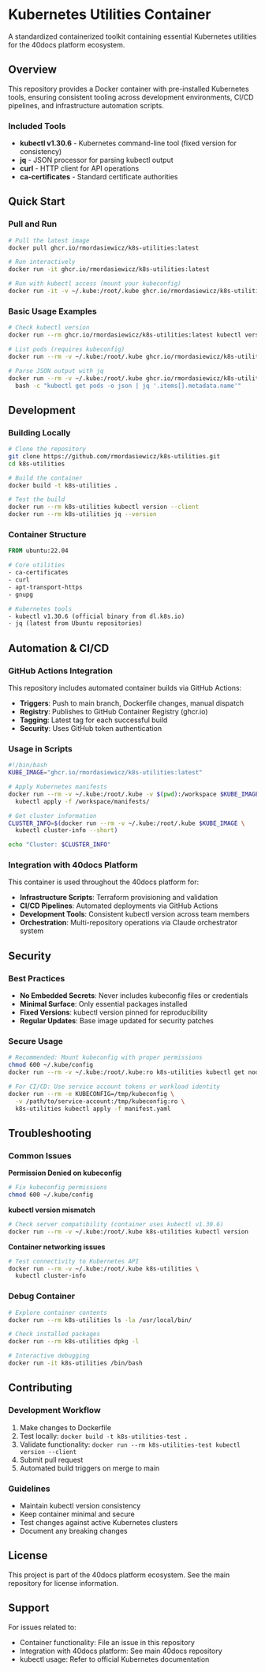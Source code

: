 # Kubernetes Utilities Container

A standardized containerized toolkit containing essential Kubernetes utilities for the 40docs platform ecosystem.

## Overview

This repository provides a Docker container with pre-installed Kubernetes tools, ensuring consistent tooling across development environments, CI/CD pipelines, and infrastructure automation scripts.

### Included Tools

- **kubectl v1.30.6** - Kubernetes command-line tool (fixed version for consistency)
- **jq** - JSON processor for parsing kubectl output
- **curl** - HTTP client for API operations
- **ca-certificates** - Standard certificate authorities

## Quick Start

### Pull and Run

```bash
# Pull the latest image
docker pull ghcr.io/rmordasiewicz/k8s-utilities:latest

# Run interactively
docker run -it ghcr.io/rmordasiewicz/k8s-utilities:latest

# Run with kubectl access (mount your kubeconfig)
docker run -it -v ~/.kube:/root/.kube ghcr.io/rmordasiewicz/k8s-utilities:latest
```

### Basic Usage Examples

```bash
# Check kubectl version
docker run --rm ghcr.io/rmordasiewicz/k8s-utilities:latest kubectl version --client

# List pods (requires kubeconfig)
docker run --rm -v ~/.kube:/root/.kube ghcr.io/rmordasiewicz/k8s-utilities:latest kubectl get pods

# Parse JSON output with jq
docker run --rm -v ~/.kube:/root/.kube ghcr.io/rmordasiewicz/k8s-utilities:latest \
  bash -c "kubectl get pods -o json | jq '.items[].metadata.name'"
```

## Development

### Building Locally

```bash
# Clone the repository
git clone https://github.com/rmordasiewicz/k8s-utilities.git
cd k8s-utilities

# Build the container
docker build -t k8s-utilities .

# Test the build
docker run --rm k8s-utilities kubectl version --client
docker run --rm k8s-utilities jq --version
```

### Container Structure

```dockerfile
FROM ubuntu:22.04

# Core utilities
- ca-certificates
- curl 
- apt-transport-https
- gnupg

# Kubernetes tools
- kubectl v1.30.6 (official binary from dl.k8s.io)
- jq (latest from Ubuntu repositories)
```

## Automation & CI/CD

### GitHub Actions Integration

This repository includes automated container builds via GitHub Actions:

- **Triggers**: Push to main branch, Dockerfile changes, manual dispatch
- **Registry**: Publishes to GitHub Container Registry (ghcr.io)
- **Tagging**: Latest tag for each successful build
- **Security**: Uses GitHub token authentication

### Usage in Scripts

```bash
#!/bin/bash
KUBE_IMAGE="ghcr.io/rmordasiewicz/k8s-utilities:latest"

# Apply Kubernetes manifests
docker run --rm -v ~/.kube:/root/.kube -v $(pwd):/workspace $KUBE_IMAGE \
  kubectl apply -f /workspace/manifests/

# Get cluster information
CLUSTER_INFO=$(docker run --rm -v ~/.kube:/root/.kube $KUBE_IMAGE \
  kubectl cluster-info --short)

echo "Cluster: $CLUSTER_INFO"
```

### Integration with 40docs Platform

This container is used throughout the 40docs platform for:

- **Infrastructure Scripts**: Terraform provisioning and validation
- **CI/CD Pipelines**: Automated deployments via GitHub Actions
- **Development Tools**: Consistent kubectl version across team members
- **Orchestration**: Multi-repository operations via Claude orchestrator system

## Security

### Best Practices

- **No Embedded Secrets**: Never includes kubeconfig files or credentials
- **Minimal Surface**: Only essential packages installed
- **Fixed Versions**: kubectl version pinned for reproducibility
- **Regular Updates**: Base image updated for security patches

### Secure Usage

```bash
# Recommended: Mount kubeconfig with proper permissions
chmod 600 ~/.kube/config
docker run --rm -v ~/.kube:/root/.kube:ro k8s-utilities kubectl get nodes

# For CI/CD: Use service account tokens or workload identity
docker run --rm -e KUBECONFIG=/tmp/kubeconfig \
  -v /path/to/service-account:/tmp/kubeconfig:ro \
  k8s-utilities kubectl apply -f manifest.yaml
```

## Troubleshooting

### Common Issues

**Permission Denied on kubeconfig**
```bash
# Fix kubeconfig permissions
chmod 600 ~/.kube/config
```

**kubectl version mismatch**
```bash
# Check server compatibility (container uses kubectl v1.30.6)
docker run --rm -v ~/.kube:/root/.kube k8s-utilities kubectl version
```

**Container networking issues**
```bash
# Test connectivity to Kubernetes API
docker run --rm -v ~/.kube:/root/.kube k8s-utilities \
  kubectl cluster-info
```

### Debug Container

```bash
# Explore container contents
docker run --rm k8s-utilities ls -la /usr/local/bin/

# Check installed packages
docker run --rm k8s-utilities dpkg -l

# Interactive debugging
docker run -it k8s-utilities /bin/bash
```

## Contributing

### Development Workflow

1. Make changes to Dockerfile
2. Test locally: `docker build -t k8s-utilities-test .`
3. Validate functionality: `docker run --rm k8s-utilities-test kubectl version --client`
4. Submit pull request
5. Automated build triggers on merge to main

### Guidelines

- Maintain kubectl version consistency
- Keep container minimal and secure
- Test changes against active Kubernetes clusters
- Document any breaking changes

## License

This project is part of the 40docs platform ecosystem. See the main repository for license information.

## Support

For issues related to:
- Container functionality: File an issue in this repository
- Integration with 40docs platform: See main 40docs repository
- kubectl usage: Refer to official Kubernetes documentation